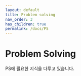 ```yaml
---
layout: default
title: Problem solving
nav_order: 3
has_children: true
permalink: /docs/PS
---
```


# Problem Solving
PS에 필요한 지식을 다루고 있습니다.